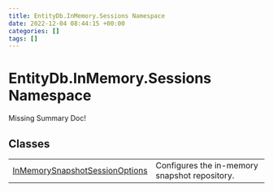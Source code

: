 ```yaml
---
title: EntityDb.InMemory.Sessions Namespace
date: 2022-12-04 08:44:15 +00:00
categories: []
tags: []
---
```


# EntityDb.InMemory.Sessions Namespace
Missing Summary Doc!
## Classes
<table><tr><td><a href='dotnet-entitydb-inmemory-sessions-inmemorysnapshotsessionoptions'>InMemorySnapshotSessionOptions</a></td><td>
Configures the in-memory snapshot repository.
</td></tr></table>
